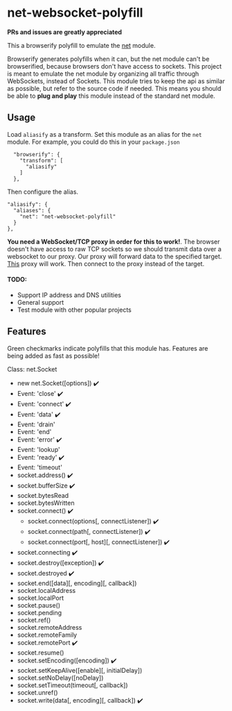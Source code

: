 # net-websocket-polyfill

**PRs and issues are greatly appreciated**

This a browserify polyfill to emulate the [net](https://nodejs.org/api/net.html) module. 

Browserify generates polyfills when it can, but the net module can't
be browserified, because browsers don't have access to sockets.
This project is meant to emulate the net module
by organizing all traffic through WebSockets, instead of Sockets. This module tries
to keep the api as similar as possible, but refer to the source code if needed.
This means you should be able to **plug and play** this module instead of the standard
net module.

## Usage

Load `aliasify` as a transform. Set this module as an alias for the `net` module. For example, you could do this in your `package.json`

```
  "browserify": {
    "transform": [
      "aliasify"
    ]
  },
  ```
  Then configure the alias.
  
  ```
  "aliasify": {
    "aliases": {
      "net": "net-websocket-polyfill"
    }
  },
```

**You need a WebSocket/TCP proxy in order for this to work!**. The browser doesn't have access to raw TCP sockets so we should transmit data over a websocket to our proxy. Our proxy will forward data to the specified target. [This](https://github.com/zquestz/ws-tcp-proxy) proxy will work. Then connect to the proxy instead of the target.

#### TODO:
- Support IP address and DNS utilities
- General support
- Test module with other popular projects

## Features

Green checkmarks indicate polyfills that this module has. Features are being added
as fast as possible!

Class: net.Socket
 - new net.Socket([options]) :heavy_check_mark:
 - Event: 'close' :heavy_check_mark:
 - Event: 'connect' :heavy_check_mark:
 - Event: 'data' :heavy_check_mark:
 - Event: 'drain'
 - Event: 'end'
 - Event: 'error' :heavy_check_mark:
 - Event: 'lookup'
 - Event: 'ready' :heavy_check_mark:
 - Event: 'timeout'
 - socket.address() :heavy_check_mark:
 - socket.bufferSize :heavy_check_mark:
 - socket.bytesRead
 - socket.bytesWritten
 - socket.connect() :heavy_check_mark:
    - socket.connect(options[, connectListener]) :heavy_check_mark:
    - socket.connect(path[, connectListener]) :heavy_check_mark:
    - socket.connect(port[, host][, connectListener]) :heavy_check_mark:
 - socket.connecting :heavy_check_mark:
 - socket.destroy([exception]) :heavy_check_mark:
 - socket.destroyed :heavy_check_mark:
 - socket.end([data][, encoding][, callback])
 - socket.localAddress
 - socket.localPort
 - socket.pause()
 - socket.pending
 - socket.ref()
 - socket.remoteAddress
 - socket.remoteFamily
 - socket.remotePort :heavy_check_mark:
 - socket.resume()
 - socket.setEncoding([encoding]) :heavy_check_mark:
 - socket.setKeepAlive([enable][, initialDelay])
 - socket.setNoDelay([noDelay])
 - socket.setTimeout(timeout[, callback])
 - socket.unref()
 - socket.write(data[, encoding][, callback]) :heavy_check_mark:

